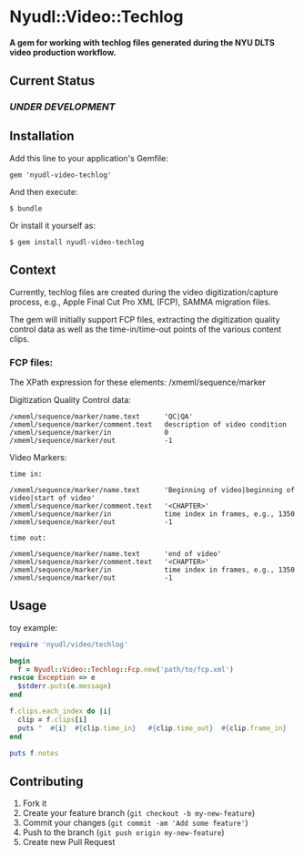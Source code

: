 # Nyudl::Video::Techlog

#### A gem for working with techlog files generated during the NYU DLTS video production workflow.

## Current Status

### *UNDER DEVELOPMENT*


## Installation

Add this line to your application's Gemfile:

	gem 'nyudl-video-techlog'

And then execute:

	$ bundle

Or install it yourself as:

	$ gem install nyudl-video-techlog

## Context
  Currently, techlog files are created during the video digitization/capture process,
  e.g., Apple Final Cut Pro XML (FCP), SAMMA migration files.

  The gem will initially support FCP files, extracting the digitization quality control
  data as well as the time-in/time-out points of the various content clips.
  
### FCP files: 
  The XPath expression for these elements:
  /xmeml/sequence/marker
  
  Digitization Quality Control data:

    /xmeml/sequence/marker/name.text      'QC|QA'
    /xmeml/sequence/marker/comment.text   description of video condition
    /xmeml/sequence/marker/in             0
	/xmeml/sequence/marker/out            -1
	
  Video Markers:

    time in:
	
    /xmeml/sequence/marker/name.text      'Beginning of video|beginning of video|start of video'
    /xmeml/sequence/marker/comment.text   '<CHAPTER>'
    /xmeml/sequence/marker/in             time index in frames, e.g., 1350
	/xmeml/sequence/marker/out            -1
	
    time out:
	
    /xmeml/sequence/marker/name.text      'end of video'
    /xmeml/sequence/marker/comment.text   '<CHAPTER>'
    /xmeml/sequence/marker/in             time index in frames, e.g., 1350
	/xmeml/sequence/marker/out            -1
	
	

## Usage
  toy example:
  
```ruby
require 'nyudl/video/techlog'

begin
  f = Nyudl::Video::Techlog::Fcp.new('path/to/fcp.xml')
rescue Exception => e
  $stderr.puts(e.message)
end

f.clips.each_index do |i|
  clip = f.clips[i]
  puts "  #{i}  #{clip.time_in}   #{clip.time_out}  #{clip.frame_in}   #{clip.frame_out}"
end

puts f.notes

```

## Contributing

1. Fork it
2. Create your feature branch (`git checkout -b my-new-feature`)
3. Commit your changes (`git commit -am 'Add some feature'`)
4. Push to the branch (`git push origin my-new-feature`)
5. Create new Pull Request
